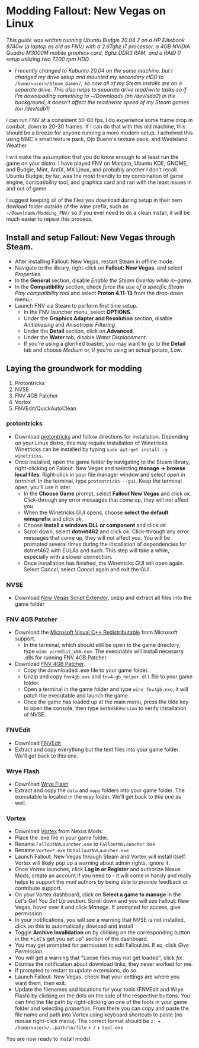 # Modding Fallout: New Vegas on Linux

*This guide was written running Ubuntu Budgie 20.04.2 on a HP Elitebook 8740w (a laptop as old as FNV) with a 2.67ghz i7 processor, a 4GB NVIDIA Quadro M3000M mobile graphics card, 8ghz DDR3 RAM, and a RAID 0 setup utilizing two 7200 rpm HDD.*


+ *I recently changed to Kubuntu 20.04 on the same machine, but I changed my drive setup and mounted my secondary HDD to `/home/<user>/Steam_Games/`, so now all of my Steam installs are on a separate drive. This also helps to separate drive read/write tasks so if I'm downloading something to ~/Downloads (on /dev/sda2) in the background, it doesn't affect the read/write speed of my Steam games (on /dev/sdb1)*

I can run FNV at a consistent 50-60 fps. I do experience some frame drop in combat, down to 20-30 frames. If I can do that with this old machine, this should be a breeze for anyone running a more modern setup. I acheived this using NMC's small texture pack, Ojo Bueno's texture pack, and Wasteland Weather

I will make the assumption that you do know enough to at least run the game on your distro. I have played FNV on Manjaro, Ubuntu KDE, GNOME, and Budgie, Mint, AntiX, MX Linux, and probably another I don't recall. Ubuntu Budgie, by far, was the most friendly to my combination of game engine, compatibility tool, and graphics card and ran with the least issues in and out of game.

I suggest keeping all of the files you download during setup in their own dowload folder outside of the wine prefix, such as `~/Downloads/Modding_FNV/` so if you ever need to do a clean install, it will be much easier to repeat this process.

## Install and setup Fallout: New Vegas through Steam.
+ After installing Fallout: New Vegas, restart Steam in offline mode.
+ Navigate to the library, right-click on **Fallout: New Vegas**, and select *Properties*.
+ In the **General** section, disable *Enable the Steam Overlay while in-game*.
+ In the **Compatibility** section, check *force the use of a specific Steam Play compatibility tool* and select **Proton 4.11-13** from the drop-down menu.-
+ Launch FNV via Steam to perform first time setup.
    + In the FNV launcher menu, select **OPTIONS**.
    + Under the **Graphics Adapter and Resolution** section, disable *Anitialiasing* and *Anisotropic Filtering*.
    + Under the **Detail** section, click on **Advanced**.
    + Under the **Water** tab, disable *Water Displacement*.
    + If you're using a glorified toaster, you may want to go to the **Detail** tab and choose *Medium*  or, if you're using an actual potato, *Low*.

## Laying the groundwork for modding
1. Protontricks
3. NVSE
2. FNV 4GB Patcher
4. Vortex
5. FNVEdit/QuickAutoClean

### protontricks
+ Download [protontricks](https://github.com/Matoking/protontricks) and follow directions for installation. Depending on your Linux distro, this may require installation of Winetricks. Winetricks can be installed by typing `sudo apt-get install -y winetricks`.
+ Once installed, open the game folder by navigating to the Steam library, right-clicking on Fallout: New Vegas and selecting **manage -> browse local files**. Right-click in your file manager window and select *open in terminal*. In the terminal, type `protontricks --gui`. Keep the terminal open, you'll use it later.
    + In the **Choose Game** prompt, select **Fallout New Vegas** and click *ok*. Click-through any error messages that come up, they will not affect you.
    + When the Winetricks GUI opens, choose **select the default wineprefix** and click *ok*.
    + Choose **Install a windows DLL or component** and click *ok*.
    + Scroll down, select **dotnet462** and click *ok*. Click-through any error messages that come up, they will not affect you. You will be prompted several times during the installation of dependencies for dotnet462 with EULAs and such. This step will take a while, especially with a slower connection.
    + Once installation has finished, the Winetricks GUI will open again. Select *Cancel*, select *Cancel* again and exit the GUI.

### NVSE
+ Download [New Vegas Script Extender](http://nvse.silverlock.org/), unzip and extract all files into the game folder

### FNV 4GB Patcher
   + Download the [Microsoft Visual C++ Redistributable](https://support.microsoft.com/en-us/topic/the-latest-supported-visual-c-downloads-2647da03-1eea-4433-9aff-95f26a218cc0) from Microsoft support.
        + In the terminal, which should still be open to the game directory, type `wine vcredist_x86.exe`. The executable will install necesarry .dlls for running FNV 4GB Patcher.
   + Download [FNV 4GB Patcher](https://www.nexusmods.com/newvegas/mods/62552).
        + Copy the downloaded .exe file to your game folder.
        + Unzip and copy `fnv4gb.exe` and `fnv4-gb_helper.dll` file to your game folder.
        + Open a terminal in the game folder and type `wine fnv4gb.exe`, it will patch the executable and launch the game.
        + Once the game has loaded up at the main menu, press the tilde key to open the console, then type `GetNVSEVersion` to verify installation of NVSE.

### FNVEdit
+ Download [FNVEdit](https://www.nexusmods.com/newvegas/mods/34703)
+ Extract and copy everything but the text files into your game folder. We'll get back to this one.

### Wrye Flash
+ Download [Wrye Flash](https://www.nexusmods.com/newvegas/mods/35003)
+ Extract and copy the `data` and `mopy` folders into your game folder. The executable is located in the `mopy` folder. We'll get back to this one as well.

### Vortex
+ Download [Vortex](https://www.nexusmods.com/site/mods/1?tab=description) from Nexus Mods.
+ Place the .exe file in your game folder.
+ Rename `FalloutNVLauncher.exe` to `FalloutNVLauncher.bak`
+ Rename `Vortex*.exe` to `FalloutNVLauncher.exe`
+ Launch Fallout: New Vegas through Steam and Vortex will install itself. Vortex will likely pop up a warning about admin rights, ignore it.
+ Once Vortex launches, click **Log in or Register** and authorize Nexus Mods, create an account if you need to - it will come in handy and really helps to support the mod authors by being able to provide feedback or contribute support.
+ On your Vortex dashboard, click on **Select a game to manage** in the *Let's Get You Set Up* section. Scroll down and you will see Fallout: New Vegas, hover over it and click *Manage*. If prompted for access, give permission.
+ In your notifications, you will see a warning that NVSE is not installed, click on this to automatically dowload and install 
+ Toggle **Archive Invalidation** on by clicking on the corresponding button in the *Let's get you set up" section of the dashboard.
+ You may get prompted for permission to edit Fallout.ini. If so, click *Give Permission*.
+ You will get a warning that "Loose files may not get loaded", click *fix*.
+ Dismiss the notification about download links, they never worked for me.
+ If prompted to restart to update extensions, do so.
+ Launch Fallout: New Vegas, check that your settings are where you want them, then exit.
+ Update the filenames and locations for your tools (FNVEdit and Wrye Flash) by clicking on the dots on the side of the respective buttons. You can find the file path by right-clicking on one of the tools in your game folder and selecting *properties*. From there you can copy and paste the file name and path into Vortex using keyboard shortcuts to paste (no mouse right-click menu). The correct format should be `z:` + `/home/<user>/..path/to/file` + `/` + `tool.exe`

You are now ready to install mods!
